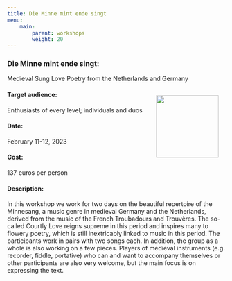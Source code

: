 ```yaml
---
title: Die Minne mint ende singt
menu:
    main:
        parent: workshops
        weight: 20
---
```

### Die Minne mint ende singt:
Medieval Sung Love Poetry from the Netherlands and Germany

<img src="../images/ManesseCodex.jpg" style="width: 9rem; float: right; margin:1rem">

#### Target audience:
Enthusiasts of every level; individuals and duos
#### Date:
February 11-12, 2023
#### Cost:
137 euros per person
#### Description:
In this workshop we work for two days on the beautiful repertoire of the Minnesang, a music genre in medieval Germany and the Netherlands, derived from the music of the French Troubadours and Trouvères. The so-called Courtly Love reigns supreme in this period and inspires many to flowery poetry, which is still inextricably linked to music in this period. The participants work in pairs with two songs each. In addition, the group as a whole is also working on a few pieces. Players of medieval instruments (e.g. recorder, fiddle, portative) who can and want to accompany themselves or other participants are also very welcome, but the main focus is on expressing the text.